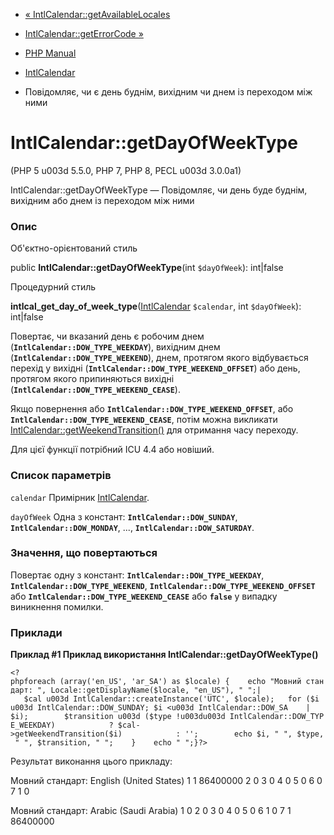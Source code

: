 - [«
IntlCalendar::getAvailableLocales](intlcalendar.getavailablelocales.md)
- [IntlCalendar::getErrorCode »](intlcalendar.geterrorcode.md)

- [PHP Manual](index.md)
- [IntlCalendar](class.intlcalendar.md)
- Повідомляє, чи є день буднім, вихідним чи днем із переходом
між ними

# IntlCalendar::getDayOfWeekType

(PHP 5 u003d 5.5.0, PHP 7, PHP 8, PECL u003d 3.0.0a1)

IntlCalendar::getDayOfWeekType — Повідомляє, чи день буде буднім,
вихідним або днем із переходом між ними

### Опис

Об'єктно-орієнтований стиль

public **IntlCalendar::getDayOfWeekType**(int `$dayOfWeek`): int\|false

Процедурний стиль

**intlcal_get_day_of_week_type**([IntlCalendar](class.intlcalendar.md)
`$calendar`, int `$dayOfWeek`): int\|false

Повертає, чи вказаний день є робочим днем
(**`IntlCalendar::DOW_TYPE_WEEKDAY`**), вихідним днем
(**`IntlCalendar::DOW_TYPE_WEEKEND`**), днем, протягом якого
відбувається перехід у вихідні
(**`IntlCalendar::DOW_TYPE_WEEKEND_OFFSET`**) або день, протягом
якого припиняються вихідні
(**`IntlCalendar::DOW_TYPE_WEEKEND_CEASE`**).

Якщо повернення або **`IntlCalendar::DOW_TYPE_WEEKEND_OFFSET`**, або
**`IntlCalendar::DOW_TYPE_WEEKEND_CEASE`**, потім можна викликати
[IntlCalendar::getWeekendTransition()](intlcalendar.getweekendtransition.md)
для отримання часу переходу.

Для цієї функції потрібний ICU 4.4 або новіший.

### Список параметрів

`calendar`
Примірник [IntlCalendar](class.intlcalendar.md).

`dayOfWeek`
Одна з констант: **`IntlCalendar::DOW_SUNDAY`**,
**`IntlCalendar::DOW_MONDAY`**, ..., **`IntlCalendar::DOW_SATURDAY`**.

### Значення, що повертаються

Повертає одну з констант: **`IntlCalendar::DOW_TYPE_WEEKDAY`**,
**`IntlCalendar::DOW_TYPE_WEEKEND`**,
**`IntlCalendar::DOW_TYPE_WEEKEND_OFFSET`** або
**`IntlCalendar::DOW_TYPE_WEEKEND_CEASE`** або **`false`** у випадку
виникнення помилки.

### Приклади

**Приклад #1 Приклад використання **IntlCalendar::getDayOfWeekType()****

` <?phpforeach (array('en_US', 'ar_SA') as $locale) {    echo "Мовний стандарт: ", Locale::getDisplayName($locale, "en_US"), "
";|   $cal u003d IntlCalendar::createInstance('UTC', $locale);   for ($i u003d IntlCalendar::DOW_SUNDAY; $i <u003d IntlCalendar::DOW_SA    | $i);        $transition u003d ($type !u003du003d IntlCalendar::DOW_TYPE_WEEKDAY)            ? $cal->getWeekendTransition($i)            : '';        echo $i, " ", $type, " ", $transition, "
";    }    echo "
";}?> `

Результат виконання цього прикладу:

Мовний стандарт: English (United States)
1 1 86400000
2 0
3 0
4 0
5 0
6 0
7 1 0

Мовний стандарт: Arabic (Saudi Arabia)
1 0
2 0
3 0
4 0
5 0
6 1 0
7 1 86400000
